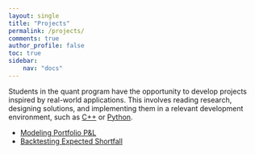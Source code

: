 ```yaml
---
layout: single
title: "Projects"
permalink: /projects/
comments: true
author_profile: false
toc: true
sidebar:
    nav: "docs"
---
```

Students in the quant program have the opportunity to develop projects inspired by real-world applications. This involves reading research, designing solutions, and implementing them in a relevant development environment, such as [C++](../cpp/index.html) or [Python](../python/index.html).

- [Modeling Portfolio P&L](https://dlu-umich.github.io/friday-workshop/portfolio_modeling.html)
- [Backtesting Expected Shortfall](https://dlu-umich.github.io/friday-workshop/backtesting_expected_shortfall.html)
